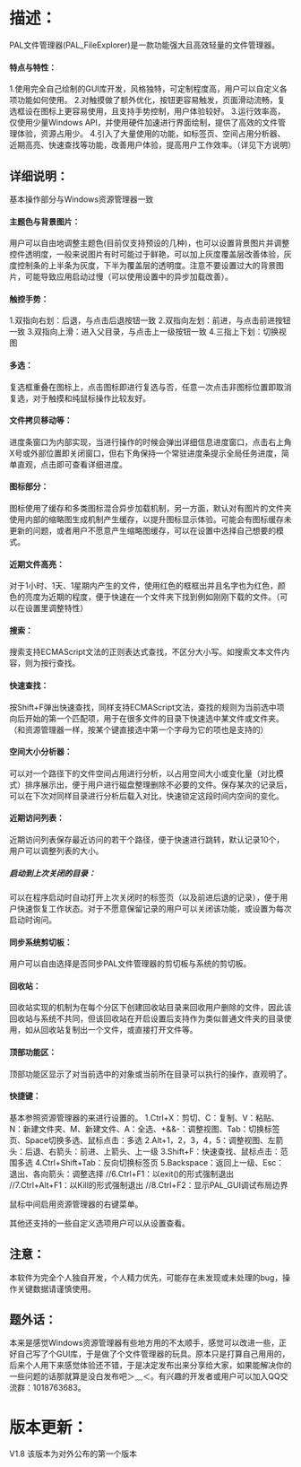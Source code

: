 # 描述：

PAL文件管理器(PAL_FileExplorer)是一款功能强大且高效轻量的文件管理器。

#### 特点与特性：

1.使用完全自己绘制的GUI库开发，风格独特，可定制程度高，用户可以自定义各项功能如何使用。
2.对触摸做了额外优化，按钮更容易触发，页面滑动流畅，复选框设在图标上更容易使用，且支持手势控制，用户体验较好。
3.运行效率高，仅使用少量Windows API，并使用硬件加速进行界面绘制，提供了高效的文件管理体验，资源占用少。
4.引入了大量使用的功能，如标签页、空间占用分析器、近期高亮、快速查找等功能，改善用户体验，提高用户工作效率。（详见下方说明）

## 详细说明：

基本操作部分与Windows资源管理器一致

#### 主题色与背景图片：

用户可以自由地调整主题色(目前仅支持预设的几种)，也可以设置背景图片并调整控件透明度，一般来说图片有时可能过于鲜艳，可以加上灰度覆盖层改善体验，灰度控制条的上半条为灰度，下半为覆盖层的透明度。注意不要设置过大的背景图片，可能导致应用启动过慢（可以使用设置中的异步加载改善）。

#### 触控手势：
1.双指向右划：后退，与点击后退按钮一致
2.双指向左划：前进，与点击前进按钮一致
3.双指向上滑：进入父目录，与点击上一级按钮一致
4.三指上下划：切换视图

#### 多选：

复选框重叠在图标上，点击图标即进行复选与否，任意一次点击非图标位置即取消复选，对于触摸和纯鼠标操作比较友好。

#### 文件拷贝移动等：

进度条窗口为内部实现，当进行操作的时候会弹出详细信息进度窗口，点击右上角X号或外部位置即关闭窗口，但右下角保持一个常驻进度条提示全局任务进度，简单直观，点击即可查看详细进度。

#### 图标部分：

图标使用了缓存和多类图标混合异步加载机制，另一方面，默认对有图片的文件夹使用内部的缩略图生成机制产生缓存，以提升图标显示体验。可能会有图标缓存未更新的问题，或者用户不愿意产生缩略图缓存，可以在设置中选择自己想要的模式。

#### 近期文件高亮：

对于1小时、1天、1星期内产生的文件，使用红色的框框出并且名字也为红色，颜色的亮度为近期的程度，便于快速在一个文件夹下找到例如刚刚下载的文件。（可以在设置里调整特性）

#### 搜索：

搜索支持ECMAScript文法的正则表达式查找，不区分大小写。如搜索文本文件内容，则为按行查找。

#### 快速查找：

按Shift+F弹出快速查找，同样支持ECMAScript文法，查找的规则为当前选中项向后开始的第一个匹配项，用于在很多文件的目录下快速选中某文件或文件夹。（和资源管理器一样，按某个键直接选中第一个字母为它的项也是支持的）

#### 空间大小分析器：

可以对一个路径下的文件空间占用进行分析，以占用空间大小或变化量（对比模式）排序展示出，便于用户进行磁盘整理删除不必要的文件。保存某次的记录后，可以在下次对同样目录进行分析后载入对比，快速锁定这段时间内空间的变化。

#### 近期访问列表：

近期访问列表保存最近访问的若干个路径，便于快速进行跳转，默认记录10个，用户可以调整列表的大小。

##### 启动到上次关闭的目录：

可以在程序启动时自动打开上次关闭时的标签页（以及前进后退的记录），便于用户快速恢复工作状态。对于不愿意保留记录的用户可以关闭该功能，或设置为每次启动时询问。

#### 同步系统剪切板：

用户可以自由选择是否同步PAL文件管理器的剪切板与系统的剪切板。

#### 回收站：

回收站实现的机制为在每个分区下创建回收站目录来回收用户删除的文件，因此该回收站与系统不共同，但该回收站在开启设置后支持作为类似普通文件夹的目录使用，如从回收站复制出一个文件，或直接打开文件等。

#### 顶部功能区：

顶部功能区显示了对当前选中的对象或当前所在目录可以执行的操作，直观明了。

#### 快捷键：

基本参照资源管理器的来进行设置的。
1.Ctrl+X：剪切、C：复制、V：粘贴、N：新建文件夹、M、新建文件、A：全选、+&&-：调整视图、Tab：切换标签页、Space切换多选、鼠标点击：多选
2.Alt+1，2，3，4，5：调整视图、左箭头：后退、右箭头：前进、上箭头、上一级
3.Shift+F：快速查找、鼠标点击：范围多选
4.Ctrl+Shift+Tab：反向切换标签页
5.Backspace：返回上一级、Esc：退出、各向箭头：调整选择
//6.Ctrl+F1：以exit()的形式强制退出
//7.Ctrl+Alt+F1：以Kill的形式强制退出
//8.Ctrl+F2：显示PAL_GUI调试布局边界

鼠标中间启用资源管理器的右键菜单。

其他还支持的一些自定义选项用户可以从设置查看。

## 注意：

本软件为完全个人独自开发，个人精力优先，可能存在未发现或未处理的bug，操作关键数据请谨慎使用。

## 题外话：

本来是感觉Windows资源管理器有些地方用的不太顺手，感觉可以改进一些，正好自己写了个GUI库，于是做了个文件管理器的玩具。原本只是打算自己用用的，后来个人用下来感觉体验还不错，于是决定发布出来分享给大家，如果能解决你的一些问题的话那就算是没白发布吧＞﹏＜。有兴趣的开发者或用户可以加入QQ交流群：1018763683。

# 版本更新：

V1.8 该版本为对外公布的第一个版本